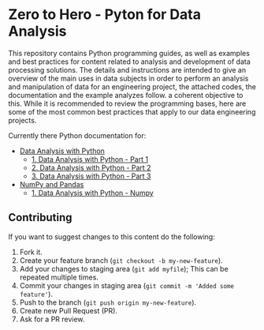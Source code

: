 # Zero to Hero - Pyton for Data Analysis

This repository contains Python programming guides, as well as examples and best practices for content related to analysis and development of data processing solutions. The details and instructions are intended to give an overview of the main uses in data subjects in order to perform an analysis and manipulation of data for an engineering project, the attached codes, the documentation and the example analyzes follow. a coherent objective to this. While it is recommended to review the programming bases, here are some of the most common best practices that apply to our data engineering projects.

Currently there Python documentation for:

- [Data Analysis with Python](Data%20Analysis%20with%20Python)
   - [1. Data Analysis with Python - Part 1](Data%20Analysis%20with%20Python/1.%20Data%20Analysis%20with%20Python%20-%20Part%201.ipynb)
   - [2. Data Analysis with Python - Part 2](Data%20Analysis%20with%20Python/2.%20Data%20Analysis%20with%20Python%20-%20Part%202.ipynb)
   - [3. Data Analysis with Python - Part 3](Data%20Analysis%20with%20Python/3.%20Data%20Analysis%20with%20Python%20-%20Part%203.ipynb)
- [NumPy and Pandas](NumPy%20and%20Pandas)
   - [1. Data Analysis with Python - Numpy](Data%20Analysis%20with%20Python/1.%20Data%20Analysis%20with%20Python%20-%20Part%201.ipynb)

## Contributing

If you want to suggest changes to this content do the following:

1. Fork it.
2. Create your feature branch (`git checkout -b my-new-feature`).
3. Add your changes to staging area (`git add myfile`);
   This can be repeated multiple times.
4. Commit your changes in staging area (`git commit -m 'Added some feature'`).
5. Push to the branch (`git push origin my-new-feature`).
6. Create new Pull Request (PR).
7. Ask for a PR review.
